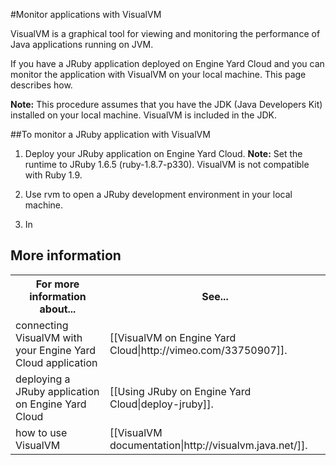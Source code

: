 #Monitor applications with VisualVM

VisualVM is a graphical tool for viewing and monitoring the performance of Java applications running on JVM. 

If you have a JRuby application deployed on Engine Yard Cloud and you can monitor the application with VisualVM on your local machine. This page describes how.

**Note:** This procedure assumes that you have the JDK (Java Developers Kit) installed on your local machine. VisualVM is included in the JDK. 

##To monitor a JRuby application with VisualVM  



1. Deploy your JRuby application on Engine Yard Cloud. 
    **Note:** Set the runtime to JRuby 1.6.5 (ruby-1.8.7-p330). VisualVM is not compatible with Ruby 1.9.

2. Use rvm to open a JRuby development environment in your local machine.

3. In 




<h2 id="topic5"> More information</h2>

<table>
	  <tr>
	    <th>For more information about...</th><th>See...</th>
	  </tr>
	  <tr>
	    <td>connecting VisualVM with your Engine Yard Cloud application</td><td>[[VisualVM on Engine Yard Cloud|http://vimeo.com/33750907]].</td>
	  </tr> 
	 <tr>
	    <td>deploying a JRuby application on Engine Yard Cloud</td><td>[[Using JRuby on Engine Yard Cloud|deploy-jruby]].</td>
	  </tr>
	  <tr>
	    <td>how to use VisualVM</td><td>[[VisualVM documentation|http://visualvm.java.net/]].</td>
	  </tr>
</table>
